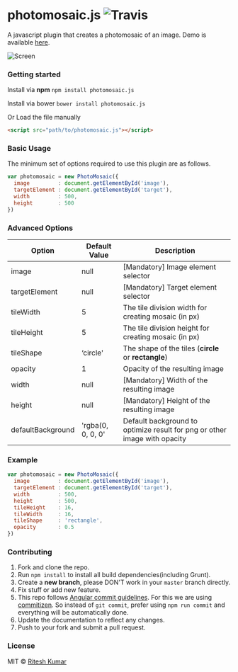 # photomosaic.js ![Travis](https://img.shields.io/travis/rust-lang/rust.svg)

A javascript plugin that creates a photomosaic of an image. Demo is available [here](http://riteshkr.com/photomosaic.js).

![Screen](demo/screen.png)

### Getting started

Install via **npm** `npm install photomosaic.js`

Install via bower `bower install photomosaic.js`

Or Load the file manually

``` html
<script src="path/to/photomosaic.js"></script>
```

### Basic Usage

The minimum set of options required to use this plugin are as follows.

``` javascript
var photomosaic = new PhotoMosaic({
  image         : document.getElementById('image'),
  targetElement : document.getElementById('target'),
  width         : 500,
  height        : 500
})
```

### Advanced Options

| Option        | Default Value | Description                              |
| ------------- | ------------- | ---------------------------------------- |
| image         | null          | [Mandatory] Image element selector   |
| targetElement | null          | [Mandatory] Target element selector  |
| tileWidth     | 5             | The tile division width for creating mosaic (in px) |
| tileHeight    | 5             | The tile division height for creating mosaic (in px) |
| tileShape     | ‘circle'      | The shape of the tiles (**circle** or **rectangle**) |
| opacity       | 1             | Opacity of the resulting image           |
| width         | null          | [Mandatory] Width of the resulting image |
| height        | null          | [Mandatory] Height of the resulting image |
| defaultBackground | 'rgba(0, 0, 0, 0' | Default background to optimize result for png or other image with opacity |

### Example
```javascript
var photomosaic = new PhotoMosaic({
  image         : document.getElementById('image'),
  targetElement : document.getElementById('target'),
  width         : 500,
  height        : 500,
  tileHeight    : 16,
  tileWidth     : 16,
  tileShape     : 'rectangle',
  opacity       : 0.5
})

```

### Contributing

1. Fork and clone the repo.
2. Run `npm install` to install all build dependencies(including Grunt).
3. Create a **new branch**, please DON'T work in your `master` branch directly.
4. Fix stuff or add new feature.
5. This repo follows [Angular commit guidelines](https://github.com/angular/angular.js/blob/master/CONTRIBUTING.md#commit). For this we are using [commitizen](http://commitizen.github.io/cz-cli/). So instead of `git commit`, prefer using `npm run commit` and everything will be automatically done.
6. Update the documentation to reflect any changes.
7. Push to your fork and submit a pull request.

### License

MIT © [Ritesh Kumar](https://github.com/ritz078)
